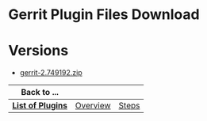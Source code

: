 
Gerrit Plugin Files Download
============================

# Versions

- [gerrit-2.749192.zip](https://raw.githubusercontent.com/UrbanCode/IBM-UCB-PLUGINS/main/files/Gerrit/gerrit-2.749192.zip)

|Back to ...|||
| :---: | :---: | :---: |
|[**List of Plugins**](../../index.md)|[Overview](./overview.md)|[Steps](./steps.md)|
